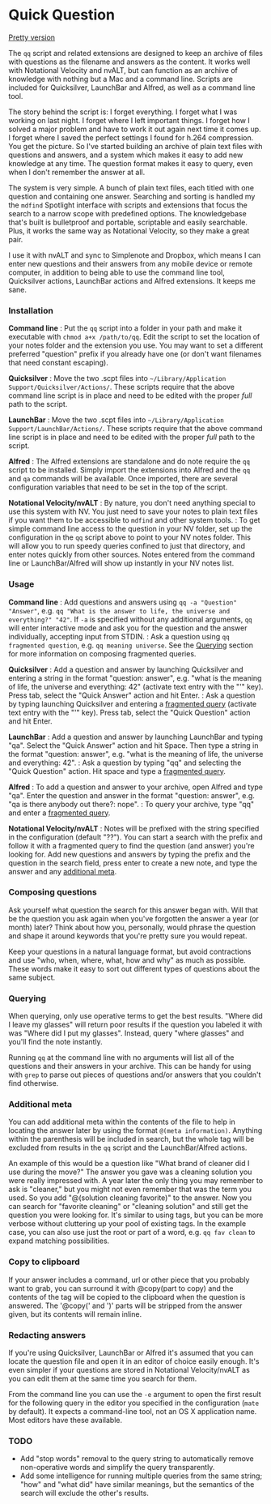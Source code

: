 # Quick Question

[Pretty version](http://ttscoff.github.com/QuickQuestion/)

The `qq` script and related extensions are designed to keep an archive of files with questions as the filename and answers as the content. It works well with Notational Velocity and nvALT, but can function as an archive of knowledge with nothing but a Mac and a command line. Scripts are included for Quicksilver, LaunchBar and Alfred, as well as a command line tool.

The story behind the script is: I forget everything. I forget what I was working on last night. I forget where I left important things. I forget how I solved a major problem and have to work it out again next time it comes up. I forget where I saved the perfect settings I found for h.264 compression. You get the picture. So I've started building an archive of plain text files with questions and answers, and a system which makes it easy to add new knowledge at any time. The question format makes it easy to query, even when I don't remember the answer at all.

The system is very simple. A bunch of plain text files, each titled with one question and containing one answer. Searching and sorting is handled my the `mdfind` Spotlight interface with scripts and extensions that focus the search to a narrow scope with predefined options. The knowledgebase that's built is bulletproof and portable, scriptable and easily searchable. Plus, it works the same way as Notational Velocity, so they make a great pair.

I use it with nvALT and sync to Simplenote and Dropbox, which means I can enter new questions and their answers from any mobile device or remote computer, in addition to being able to use the command line tool, Quicksilver actions, LaunchBar actions and Alfred extensions. It keeps me sane.

### Installation ###

**Command line**
: Put the `qq` script into a folder in your path and make it executable with `chmod a+x /path/to/qq`. Edit the script to set the location of your notes folder and the extension you use. You may want to set a different preferred "question" prefix if you already have one (or don't want filenames that need constant escaping).

**Quicksilver**
: Move the two .scpt files into `~/Library/Application Support/Quicksilver/Actions/`. These scripts require that the above command line script is in place and need to be edited with the proper *full* path to the script.

**LaunchBar**
: Move the two .scpt files into `~/Library/Application Support/LaunchBar/Actions/`. These scripts require that the above command line script is in place and need to be edited with the proper *full* path to the script.

**Alfred**
: The Alfred extensions are standalone and do note require the `qq` script to be installed. Simply import the extensions into Alfred and the `qq` and `qa` commands will be available. Once imported, there are several configuration variables that need to be set in the top of the script.

**Notational Velocity/nvALT**
: By nature, you don't need anything special to use this system with NV. You just need to save your notes to plain text files if you want them to be accessible to `mdfind` and other system tools.
: To get simple command line access to the question in your NV folder, set up the configuration in the `qq` script above to point to your NV notes folder. This will allow you to run speedy queries confined to just that directory, and enter notes quickly from other sources. Notes entered from the command line or LaunchBar/Alfred will show up instantly in your NV notes list.

### Usage ###

**Command line**
: Add questions and answers using `qq -a "Question" "Answer"`, e.g. `qq "What is the answer to life, the universe and everything?" "42"`. If `-a` is specified without any additional arguments, `qq` will enter interactive mode and ask you for the question and the answer individually, accepting input from STDIN.
: Ask a question using `qq fragmented question`, e.g. `qq meaning universe`. See the [Querying](#querying) section for more information on composing fragmented queries.

**Quicksilver**
: Add a question and answer by launching Quicksilver and entering a string in the format "question: answer", e.g. "what is the meaning of life, the universe and everything: 42" (activate text entry with the "'" key). Press tab, select the "Quick Answer" action and hit Enter.
: Ask a question by typing launching Quicksilver and entering a [fragmented query](#querying) (activate text entry with the "'" key). Press tab, select the "Quick Question" action and hit Enter. 

**LaunchBar**
: Add a question and answer by launching LaunchBar and typing "qa". Select the "Quick Answer" action and hit Space. Then type a string in the format "question: answer", e.g. "what is the meaning of life, the universe and everything: 42".
: Ask a question by typing "qq" and selecting the "Quick Question" action. Hit space and type a [fragmented query](#querying).

**Alfred**
: To add a question and answer to your archive, open Alfred and type "qa". Enter the question and answer in the format "question: answer", e.g. "qa is there anybody out there?: nope".
: To query your archive, type "qq" and enter a [fragmented query](#querying).

**Notational Velocity/nvALT**
: Notes will be prefixed with the string specified in the configuration (default "??"). You can start a search with the prefix and follow it with a fragmented query to find the question (and answer) you're looking for. Add new questions and answers by typing the prefix and the question in the search field, press enter to create a new note, and type the answer and any [additional meta](#additionalmeta).

### Composing questions ###

Ask yourself what question the search for this answer began with. Will that be the question you ask again when you've forgotten the answer a year (or month) later? Think about how you, personally, would phrase the question and shape it around keywords that you're pretty sure you would repeat.

Keep your questions in a natural language format, but avoid contractions and use "who, when, where, what, how and why" as much as possible. These words make it easy to sort out different types of questions about the same subject.

### Querying ###

When querying, only use operative terms to get the best results. "Where did I leave my glasses" will return poor results if the question you labeled it with was "Where did I put my glasses". Instead, query "where glasses" and you'll find the note instantly.

Running `qq` at the command line with no arguments will list all of the questions and their answers in your archive. This can be handy for using with `grep` to parse out pieces of questions and/or answers that you couldn't find otherwise.

### Additional meta ###

You can add additional meta within the contents of the file to help in locating the answer later by using the format `@(meta information)`. Anything within the parenthesis will be included in search, but the whole tag will be excluded from results in the `qq` script and the LaunchBar/Alfred actions.

An example of this would be a question like "What brand of cleaner did I use during the move?" The answer you gave was a cleaning solution you were really impressed with. A year later the only thing you may remember to ask is "cleaner," but you might not even remember that was the term you used. So you add "@(solution cleaning favorite)" to the answer. Now you can search for "favorite cleaning" or "cleaning solution" and still get the question you were looking for. It's similar to using tags, but you can be more verbose without cluttering up your pool of existing tags. In the example case, you can also use just the root or part of a word, e.g. `qq fav clean` to expand matching possibilities.

### Copy to clipboard ###

If your answer includes a command, url or other piece that you probably want to grab, you can surround it with @copy(part to copy) and the contents of the tag will be copied to the clipboard when the question is answered. The '@copy(' and ')' parts will be stripped from the answer given, but its contents will remain inline.

### Redacting answers ###

If you're using Quicksilver, LaunchBar or Alfred it's assumed that you can locate the question file and open it in an editor of choice easily enough. It's even simpler if your questions are stored in Notational Velocity/nvALT as you can edit them at the same time you search for them.

From the command line you can use the `-e` argument to open the first result for the following query in the editor you specified in the configuration (`mate` by default). It expects a command-line tool, not an OS X application name. Most editors have these available.

### TODO ###

* Add "stop words" removal to the query string to automatically remove non-operative words and simplify the query transparently.
* Add some intelligence for running multiple queries from the same string; "how" and "what did" have similar meanings, but the semantics of the search will exclude the other's results.